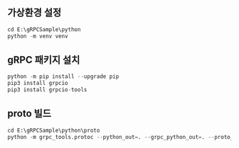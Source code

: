## 가상환경 설정
```python
cd E:\gRPCSample\python
python -m venv venv
```

## gRPC 패키지 설치
```python
python -m pip install --upgrade pip
pip3 install grpcio
pip3 install grpcio-tools
```

## proto 빌드
```python
cd E:\gRPCSample\python\proto
python -m grpc_tools.protoc --python_out=. --grpc_python_out=. --proto_path=. ./bee4.proto
```